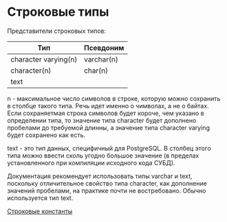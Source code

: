 # Строковые типы

Представители строковых типов:

Тип | Псевдоним
--- | ---
character varying(n) | varchar(n)
character(n) | char(n)
text |

n - максимальное число символов в строке, которую можно сохранить в столбце такого типа. Речь идет именно о чимволах, а не о байтах. Если сохраняетмая строка символов будет короче, чем указано в определении типа, то значение типа character будет дополнено пробелами до требуемой длинны, а значение типа character varying будет сохранено как есть.

text - это тип данных, специфичный для PostgreSQL. В столбец этого типа можно ввести сколь угодно большое значение (в пределах установленного при компиляции исходного кода СУБД).

Документация рекомендует использовать типы varchar и text, поскольку отличительное свойство типа character, как дополнение значений пробелами, на практике почти не востребовано. Обычно используется тип text.

[Строковые константы](./CONST.md)
